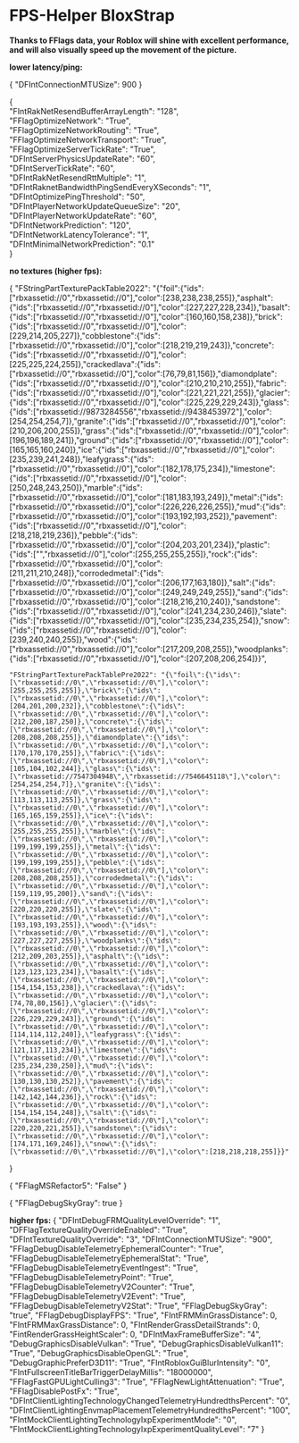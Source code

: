 # FPS-Helper **BloxStrap**
**Thanks to FFlags data, your Roblox will shine with excellent performance, and will also visually speed up the movement of the picture.**

**lower latency/ping:**

{
"DFIntConnectionMTUSize": 900
} <br>

{ <br>
"FIntRakNetResendBufferArrayLength": "128", <br>
"FFlagOptimizeNetwork": "True", <br>
"FFlagOptimizeNetworkRouting": "True", <br> 
"FFlagOptimizeNetworkTransport": "True", <br>
"FFlagOptimizeServerTickRate": "True", <br> 
"DFIntServerPhysicsUpdateRate": "60", <br> 
"DFIntServerTickRate": "60", <br> 
"DFIntRakNetResendRttMultiple": "1", <br>
"DFIntRaknetBandwidthPingSendEveryXSeconds": "1", <br>
"DFIntOptimizePingThreshold": "50", <br>
"DFIntPlayerNetworkUpdateQueueSize": "20", <br> 
"DFIntPlayerNetworkUpdateRate": "60", <br> 
"DFIntNetworkPrediction": "120", <br> 
"DFIntNetworkLatencyTolerance": "1", <br> 
"DFIntMinimalNetworkPrediction": "0.1" <br> 
} <br> 

**no textures (higher fps):**

{
    "FStringPartTexturePackTable2022": "{\"foil\":{\"ids\":[\"rbxassetid://0\",\"rbxassetid://0\"],\"color\":[238,238,238,255]},\"asphalt\":{\"ids\":[\"rbxassetid://0\",\"rbxassetid://0\"],\"color\":[227,227,228,234]},\"basalt\":{\"ids\":[\"rbxassetid://0\",\"rbxassetid://0\"],\"color\":[160,160,158,238]},\"brick\":{\"ids\":[\"rbxassetid://0\",\"rbxassetid://0\"],\"color\":[229,214,205,227]},\"cobblestone\":{\"ids\":[\"rbxassetid://0\",\"rbxassetid://0\"],\"color\":[218,219,219,243]},\"concrete\":{\"ids\":[\"rbxassetid://0\",\"rbxassetid://0\"],\"color\":[225,225,224,255]},\"crackedlava\":{\"ids\":[\"rbxassetid://0\",\"rbxassetid://0\"],\"color\":[76,79,81,156]},\"diamondplate\":{\"ids\":[\"rbxassetid://0\",\"rbxassetid://0\"],\"color\":[210,210,210,255]},\"fabric\":{\"ids\":[\"rbxassetid://0\",\"rbxassetid://0\"],\"color\":[221,221,221,255]},\"glacier\":{\"ids\":[\"rbxassetid://0\",\"rbxassetid://0\"],\"color\":[225,229,229,243]},\"glass\":{\"ids\":[\"rbxassetid://9873284556\",\"rbxassetid://9438453972\"],\"color\":[254,254,254,7]},\"granite\":{\"ids\":[\"rbxassetid://0\",\"rbxassetid://0\"],\"color\":[210,206,200,255]},\"grass\":{\"ids\":[\"rbxassetid://0\",\"rbxassetid://0\"],\"color\":[196,196,189,241]},\"ground\":{\"ids\":[\"rbxassetid://0\",\"rbxassetid://0\"],\"color\":[165,165,160,240]},\"ice\":{\"ids\":[\"rbxassetid://0\",\"rbxassetid://0\"],\"color\":[235,239,241,248]},\"leafygrass\":{\"ids\":[\"rbxassetid://0\",\"rbxassetid://0\"],\"color\":[182,178,175,234]},\"limestone\":{\"ids\":[\"rbxassetid://0\",\"rbxassetid://0\"],\"color\":[250,248,243,250]},\"marble\":{\"ids\":[\"rbxassetid://0\",\"rbxassetid://0\"],\"color\":[181,183,193,249]},\"metal\":{\"ids\":[\"rbxassetid://0\",\"rbxassetid://0\"],\"color\":[226,226,226,255]},\"mud\":{\"ids\":[\"rbxassetid://0\",\"rbxassetid://0\"],\"color\":[193,192,193,252]},\"pavement\":{\"ids\":[\"rbxassetid://0\",\"rbxassetid://0\"],\"color\":[218,218,219,236]},\"pebble\":{\"ids\":[\"rbxassetid://0\",\"rbxassetid://0\"],\"color\":[204,203,201,234]},\"plastic\":{\"ids\":[\"\",\"rbxassetid://0\"],\"color\":[255,255,255,255]},\"rock\":{\"ids\":[\"rbxassetid://0\",\"rbxassetid://0\"],\"color\":[211,211,210,248]},\"corrodedmetal\":{\"ids\":[\"rbxassetid://0\",\"rbxassetid://0\"],\"color\":[206,177,163,180]},\"salt\":{\"ids\":[\"rbxassetid://0\",\"rbxassetid://0\"],\"color\":[249,249,249,255]},\"sand\":{\"ids\":[\"rbxassetid://0\",\"rbxassetid://0\"],\"color\":[218,216,210,240]},\"sandstone\":{\"ids\":[\"rbxassetid://0\",\"rbxassetid://0\"],\"color\":[241,234,230,246]},\"slate\":{\"ids\":[\"rbxassetid://0\",\"rbxassetid://0\"],\"color\":[235,234,235,254]},\"snow\":{\"ids\":[\"rbxassetid://0\",\"rbxassetid://0\"],\"color\":[239,240,240,255]},\"wood\":{\"ids\":[\"rbxassetid://0\",\"rbxassetid://0\"],\"color\":[217,209,208,255]},\"woodplanks\":{\"ids\":[\"rbxassetid://0\",\"rbxassetid://0\"],\"color\":[207,208,206,254]}}",

    "FStringPartTexturePackTablePre2022": "{\"foil\":{\"ids\":[\"rbxassetid://0\",\"rbxassetid://0\"],\"color\":[255,255,255,255]},\"brick\":{\"ids\":[\"rbxassetid://0\",\"rbxassetid://0\"],\"color\":[204,201,200,232]},\"cobblestone\":{\"ids\":[\"rbxassetid://0\",\"rbxassetid://0\"],\"color\":[212,200,187,250]},\"concrete\":{\"ids\":[\"rbxassetid://0\",\"rbxassetid://0\"],\"color\":[208,208,208,255]},\"diamondplate\":{\"ids\":[\"rbxassetid://0\",\"rbxassetid://0\"],\"color\":[170,170,170,255]},\"fabric\":{\"ids\":[\"rbxassetid://0\",\"rbxassetid://0\"],\"color\":[105,104,102,244]},\"glass\":{\"ids\":[\"rbxassetid://7547304948\",\"rbxassetid://7546645118\"],\"color\":[254,254,254,7]},\"granite\":{\"ids\":[\"rbxassetid://0\",\"rbxassetid://0\"],\"color\":[113,113,113,255]},\"grass\":{\"ids\":[\"rbxassetid://0\",\"rbxassetid://0\"],\"color\":[165,165,159,255]},\"ice\":{\"ids\":[\"rbxassetid://0\",\"rbxassetid://0\"],\"color\":[255,255,255,255]},\"marble\":{\"ids\":[\"rbxassetid://0\",\"rbxassetid://0\"],\"color\":[199,199,199,255]},\"metal\":{\"ids\":[\"rbxassetid://0\",\"rbxassetid://0\"],\"color\":[199,199,199,255]},\"pebble\":{\"ids\":[\"rbxassetid://0\",\"rbxassetid://0\"],\"color\":[208,208,208,255]},\"corrodedmetal\":{\"ids\":[\"rbxassetid://0\",\"rbxassetid://0\"],\"color\":[159,119,95,200]},\"sand\":{\"ids\":[\"rbxassetid://0\",\"rbxassetid://0\"],\"color\":[220,220,220,255]},\"slate\":{\"ids\":[\"rbxassetid://0\",\"rbxassetid://0\"],\"color\":[193,193,193,255]},\"wood\":{\"ids\":[\"rbxassetid://0\",\"rbxassetid://0\"],\"color\":[227,227,227,255]},\"woodplanks\":{\"ids\":[\"rbxassetid://0\",\"rbxassetid://0\"],\"color\":[212,209,203,255]},\"asphalt\":{\"ids\":[\"rbxassetid://0\",\"rbxassetid://0\"],\"color\":[123,123,123,234]},\"basalt\":{\"ids\":[\"rbxassetid://0\",\"rbxassetid://0\"],\"color\":[154,154,153,238]},\"crackedlava\":{\"ids\":[\"rbxassetid://0\",\"rbxassetid://0\"],\"color\":[74,78,80,156]},\"glacier\":{\"ids\":[\"rbxassetid://0\",\"rbxassetid://0\"],\"color\":[226,229,229,243]},\"ground\":{\"ids\":[\"rbxassetid://0\",\"rbxassetid://0\"],\"color\":[114,114,112,240]},\"leafygrass\":{\"ids\":[\"rbxassetid://0\",\"rbxassetid://0\"],\"color\":[121,117,113,234]},\"limestone\":{\"ids\":[\"rbxassetid://0\",\"rbxassetid://0\"],\"color\":[235,234,230,250]},\"mud\":{\"ids\":[\"rbxassetid://0\",\"rbxassetid://0\"],\"color\":[130,130,130,252]},\"pavement\":{\"ids\":[\"rbxassetid://0\",\"rbxassetid://0\"],\"color\":[142,142,144,236]},\"rock\":{\"ids\":[\"rbxassetid://0\",\"rbxassetid://0\"],\"color\":[154,154,154,248]},\"salt\":{\"ids\":[\"rbxassetid://0\",\"rbxassetid://0\"],\"color\":[220,220,221,255]},\"sandstone\":{\"ids\":[\"rbxassetid://0\",\"rbxassetid://0\"],\"color\":[174,171,169,246]},\"snow\":{\"ids\":[\"rbxassetid://0\",\"rbxassetid://0\"],\"color\":[218,218,218,255]}}"
}

{
"FFlagMSRefactor5": "False"
}

{
"FFlagDebugSkyGray": true
}

**higher fps:**
{
"DFIntDebugFRMQualityLevelOverride": "1",
"DFFlagTextureQualityOverrideEnabled": "True",
"DFIntTextureQualityOverride": "3",
"DFIntConnectionMTUSize": "900",
"FFlagDebugDisableTelemetryEphemeralCounter": "True",
"FFlagDebugDisableTelemetryEphemeralStat": "True",
"FFlagDebugDisableTelemetryEventIngest": "True",
"FFlagDebugDisableTelemetryPoint": "True",
"FFlagDebugDisableTelemetryV2Counter": "True",
"FFlagDebugDisableTelemetryV2Event": "True",
"FFlagDebugDisableTelemetryV2Stat": "True",
"FFlagDebugSkyGray": "true",
"FFlagDebugDisplayFPS": "True",
"FIntFRMMinGrassDistance": 0,
"FIntFRMMaxGrassDistance": 0,
"FIntRenderGrassDetailStrands": 0,
"FintRenderGrassHeightScaler": 0,
"DFIntMaxFrameBufferSize": "4",
"DebugGraphicsDisableVulkan": "True",
"DebugGraphicsDisableVulkan11": "True",
"DebugGraphicsDisableOpenGL": "True",
"DebugGraphicPreferD3D11": "True",
"FIntRobloxGuiBlurIntensity": "0",
"FIntFullscreenTitleBarTriggerDelayMillis": "18000000",
"FFlagFastGPULightCulling3": "True",
"FFlagNewLightAttenuation": "True",
"FFlagDisablePostFx": "True",
"DFIntClientLightingTechnologyChangedTelemetryHundredthsPercent": "0",
"DFIntClientLightingEnvmapPlacementTelemetryHundredthsPercent": "100",
"FIntMockClientLightingTechnologyIxpExperimentMode": "0",
"FIntMockClientLightingTechnologyIxpExperimentQualityLevel": "7"
}
